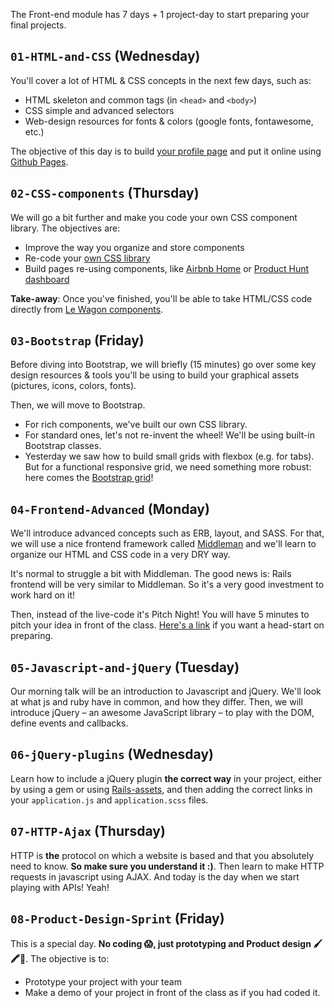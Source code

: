 The Front-end module has 7 days + 1 project-day to start preparing your final projects.

## `01-HTML-and-CSS` (Wednesday)

You'll cover a lot of HTML & CSS concepts in the next few days, such as:

- HTML skeleton and common tags (in `<head>` and `<body>`)
- CSS simple and advanced selectors
- Web-design resources for fonts & colors (google fonts, fontawesome, etc.)

The objective of this day is to build [your profile page](http://lewagon.github.io/html-css-challenges/04-advanced-selectors/) and put it online using [Github Pages](https://pages.github.com/).

## `02-CSS-components` (Thursday)

We will go a bit further and make you code your own CSS component library. The objectives are:

- Improve the way you organize and store components
- Re-code your [own CSS library](http://lewagon.github.io/ui-components)
- Build pages re-using components, like [Airbnb Home](http://lewagon.github.io/html-css-challenges/10-homepage-with-cards/) or [Product Hunt dashboard](http://lewagon.github.io/html-css-challenges/12-profile-with-products/)

**Take-away**: Once you've finished, you'll be able to take HTML/CSS code directly from [Le Wagon components](http://lewagon.github.io/ui-components).

## `03-Bootstrap` (Friday)

Before diving into Bootstrap, we will briefly (15 minutes) go over some key design resources & tools you'll be using to build your graphical assets (pictures, icons, colors, fonts).

Then, we will move to Bootstrap.

- For rich components, we've built our own CSS library.
- For standard ones, let's not re-invent the wheel! We'll be using built-in Bootstrap classes.
- Yesterday we saw how to build small grids with flexbox (e.g. for tabs). But for a functional responsive grid, we need something more robust: here comes the [Bootstrap grid](http://getbootstrap.com/css/#grid)!

## `04-Frontend-Advanced` (Monday)

We'll introduce advanced concepts such as ERB, layout, and SASS. For that, we will use a nice frontend framework called [Middleman](https://middlemanapp.com) and we'll learn to organize our HTML and CSS code in a very DRY way.

It's normal to struggle a bit with Middleman. The good news is: Rails frontend will be very similar to Middleman. So it's a very good investment to work hard on it!

Then, instead of the live-code it's Pitch Night! You will have 5 minutes to pitch your idea in front of the class. [Here's a link](https://kitt.lewagon.com/camps/93/challenges?path=04-Front-End/03-Bootstrap/06-Pitch-Preparation) if you want a head-start on preparing.

## `05-Javascript-and-jQuery` (Tuesday)

Our morning talk will be an introduction to Javascript and jQuery. We'll look at what js and ruby have in common, and how they differ. Then, we will introduce jQuery – an awesome JavaScript library – to play with the DOM, define events and callbacks.

## `06-jQuery-plugins` (Wednesday)

Learn how to include a jQuery plugin **the correct way** in your project, either by using a gem or using [Rails-assets](https://rails-assets.org/), and then adding the correct links in your `application.js` and `application.scss` files.

## `07-HTTP-Ajax` (Thursday)

HTTP is **the** protocol on which a website is based and that you absolutely need to know. **So make sure you understand it :)**. Then learn to make HTTP requests in javascript using AJAX. And today is the day when we start playing with APIs! Yeah!

## `08-Product-Design-Sprint` (Friday)

This is a special day. **No coding 😱, just prototyping and Product design 🖌🖍📝**. The objective is to:

- Prototype your project with your team
- Make a demo of your project in front of the class as if you had coded it.
